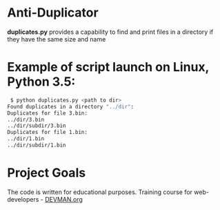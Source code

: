 # Anti-Duplicator

**duplicates.py** provides a capability to find and print files in a directory if they have the same size and name

# Example of script launch on Linux, Python 3.5:

```bash
 $ python duplicates.py <path to dir>
Found duplicates in a directory "../dir":
Duplicates for file 3.bin:
../dir/3.bin
../dir/subdir/3.bin
Duplicates for file 1.bin:
../dir/1.bin
../dir/subdir/1.bin
```
# Project Goals

The code is written for educational purposes. Training course for web-developers - [DEVMAN.org](https://devman.org)
